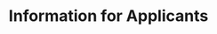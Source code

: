 ---
layout: applicant
title: Information for Applicants
description: <b>ICESat-2 Hackweek 2022 will take place in March 2022 (hybrid or in-person).
    <a href="">Applications</a> have not yet opened, but should be anticipated in November 2021.
    During the hackweek, we will explore ICESat-2 data and collaborative software infrastructure through tutorials and hands-on “hacking" projects.
    To best benefit from the program, participants are expected to have some experience with git/GitHub and Python/scientific programming or be prepared to participate in optional workshops in advance of the event to cultivate the technical skills to enhance participation during the event.
image: hackweek_picture.png
---